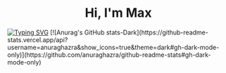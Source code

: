 <h1 align="center">Hi, I'm Max</h1>
<a href="https://git.io/typing-svg"><img src="https://readme-typing-svg.herokuapp.com?font=Gloria+Hallelujah&pause=1000&color=1F6FEB&background=0674FF00&random=false&width=435&lines=I’m+currently+learning+the+CSharp+programming+language" alt="Typing SVG" /></a>
[![Anurag's GitHub stats-Dark](https://github-readme-stats.vercel.app/api?username=anuraghazra&show_icons=true&theme=dark#gh-dark-mode-only)](https://github.com/anuraghazra/github-readme-stats#gh-dark-mode-only)

<!--
**MaxMuha/MaxMuha** is a ✨ _special_ ✨ repository because its `README.md` (this file) appears on your GitHub profile.

Here are some ideas to get you started:

- 🔭 I’m currently working on ...
- 🌱 I’m currently learning ...
- 👯 I’m looking to collaborate on ...
- 🤔 I’m looking for help with ...
- 💬 Ask me about ...
- 📫 How to reach me: ...
- 😄 Pronouns: ...
- ⚡ Fun fact: ...
-->
